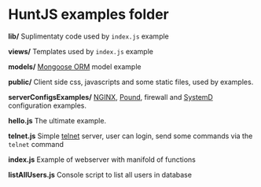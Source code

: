 HuntJS examples folder
====================

**lib/**
Suplimentaty code used by `index.js` example

**views/**
Templates used by `index.js` example

**models/**
[Mongoose ORM](http://mongoosejs.com/) model example

**public/**
Client side css, javascripts and some static files, used by examples.

**serverConfigsExamples/**
[NGINX](http://nginx.com/), [Pound](http://www.apsis.ch/pound), firewall
and [SystemD](http://www.freedesktop.org/wiki/Software/systemd/) configuration examples.

**hello.js**
The ultimate example.

**telnet.js**
Simple [telnet](https://en.wikipedia.org/wiki/Telnet) server, user can login, send some commands via the `telnet` command

**index.js**
Example of webserver with manifold of functions

**listAllUsers.js**
Console script to list all users in database